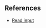 ## References

- [Read input](https://www.geeksforgeeks.org/python-convert-a-string-representation-of-list-into-list/)